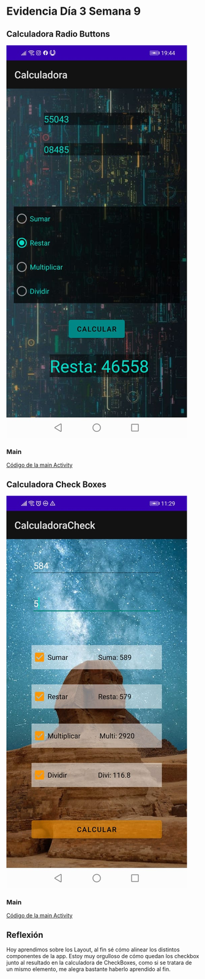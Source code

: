 # Evidencia Día 3 Semana 9
## Calculadora Radio Buttons
  ![captura-de-la-calculadora-con-radiobuttons](https://raw.githubusercontent.com/SebaFarias/DESARROLLO-DE-APLICACIONES-M-VILES-ANDROID-JAVA/master/23-06-2021/CalculadoraRadio.jpeg)
### Main
[Código de la main Activity](https://github.com/SebaFarias/DESARROLLO-DE-APLICACIONES-M-VILES-ANDROID-JAVA/blob/master/23-06-2021/CalculadoraRadio/app/src/main/java/com/example/calculadora/MainActivity.java)
## Calculadora Check Boxes
  ![captura-de-la-calculadora-con-checkbuttons](https://raw.githubusercontent.com/SebaFarias/DESARROLLO-DE-APLICACIONES-M-VILES-ANDROID-JAVA/master/23-06-2021/CalculadoraCheck.jpeg)
### Main
[Código de la main Activity](https://github.com/SebaFarias/DESARROLLO-DE-APLICACIONES-M-VILES-ANDROID-JAVA/blob/master/23-06-2021/CalculadoraCheck/app/src/main/java/com/example/calculadoracheck/MainActivity.java)
## Reflexión
Hoy aprendimos sobre los Layout, al fin sé cómo alinear los distintos componentes de la app. Estoy muy orgulloso de cómo quedan los checkbox junto al resultado en la calculadora de CheckBoxes, como si se tratara de un mismo elemento, me alegra bastante haberlo aprendido al fin.